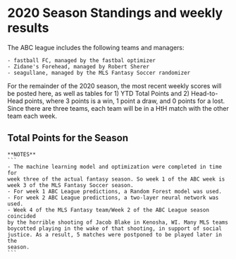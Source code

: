 # 2020 Season Standings and weekly results

The ABC league includes the following teams and managers:

    - fastball FC, managed by the fastbal optimizer
    - Zidane's Forehead, managed by Robert Sherer
    - seagullane, managed by the MLS Fantasy Soccer randomizer

For the remainder of the 2020 season, the most recent weekly scores will be
posted here, as well as tables for 1) YTD Total Points and 2) Head-to-Head
points, where 3 points is a win, 1 point a draw, and 0 points for a lost. Since
there are three teams, each team will be in a HtH match with the other team
each week.

## Total Points for the Season



    **NOTES**
    ```
    - The machine learning model and optimization were completed in time for
    week three of the actual fantasy season. So week 1 of the ABC week is
    week 3 of the MLS Fantasy Soccer season.
    - For week 1 ABC League predictions, a Random Forest model was used.
    - For week 2 ABC League predictions, a two-layer neural network was used.
    - Week 4 of the MLS Fantasy team/Week 2 of the ABC League season coincided
    by the horrible shooting of Jacob Blake in Kenosha, WI. Many MLS teams
    boycotted playing in the wake of that shooting, in support of social
    justice. As a result, 5 matches were postponed to be played later in the
    season.
    ```